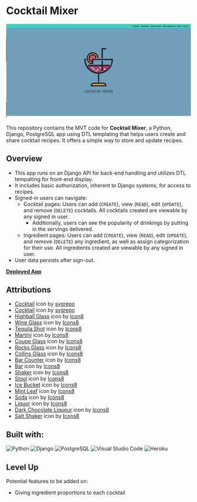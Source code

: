 # Cocktail Mixer
![landing page](./api/static/images/hero.png)

This repository contains the MVT code for **Cocktail Mixer**, a Python, Django, PostgreSQL app using DTL templating that helps users create and share cocktail recipes. It offers a simple way to store and update recipes.

## Overview
* This app runs on an Django API for back-end handling and utilizes DTL tempalting for front-end display.
* It includes basic authorization, inherent to Django systems, for access to recipes.
* Signed-in users can navigate:
    * Cocktail pages: Users can add (`CREATE`), view (`READ`), edit (`UPDATE`), and remove (`DELETE`) cocktails. All cocktails created are viewable by any signed in user.
        * Additionally, users can see the popularity of drinkings by putting in the servings delivered.
    * Ingredient pages: Users can add (`CREATE`), view (`READ`), edit (`UPDATE`), and remove (`DELETE`) any ingredient, as well as assign categorization for their use. All ingredients created are viewable by any signed in user.
* User data persists after sign-out.


[**Deployed App**](https://cocktail-mixer-08642dd7b133.herokuapp.com/)

## Attributions
* [Cocktail](https://www.svgrepo.com/svg/143361/cocktail) icon by [svgrepo](https://www.svgrepo.com/)
* [Cocktail](https://www.svgrepo.com/svg/44422/cocktail) icon by [svgrepo](https://www.svgrepo.com/)
* [Highball Glass](https://icons8.com/icon/KK8OJVY8gEDd/highball-glass) icon by [Icon8](https://icons8.com)
* [Wine Glass](https://icons8.com/icon/NSc8eTiyKWyu/wine-glass) icon by [Icons8](https://icons8.com)
* [Tequila Shot](https://icons8.com/icon/7p3K15oFWkR2/tequila-shot) icon by [Icons8](https://icons8.com)
* [Martini](https://icons8.com/icon/BOz59XBor3NB/martini) icon by [Icons8](https://icons8.com)
* [Coupe Glass](https://icons8.com/icon/EvmXFDjXdF7Q/coupe-glass) icon by [Icons8](https://icons8.com)
* [Rocks Glass](https://icons8.com/icon/DkcNmVUcFfyi/rocks-glass) icon by [Icons8](https://icons8.com)
* [Collins Glass](https://icons8.com/icon/irHs4xLjSENV/collins-glass) icon by [Icons8](https://icons8.com)
* [Bar Counter](https://icons8.com/icon/A2GwDc2cLdPD/bar-counter) icon by [Icons8](https://icons8.com)
* [Bar](https://icons8.com/icon/EEfdXKCYidPb/bar) icon by [Icons8](https://icons8.com)
* [Shaker](https://icons8.com/icon/svGuyocRyHrw/shaker) icon by [Icons8](https://icons8.com)
* [Stool](https://icons8.com/icon/vlUgUrgwnEEE/stool) icon by [Icons8](https://icons8.com)
* [Ice Bucket](https://icons8.com/icon/RPBMHDHME3ya/ice-bucket) icon by [Icons8](https://icons8.com)
* [Mint Leaf](https://icons8.com/icon/ZmEO0iBdihG3/mint-leaf) icon by [Icons8](https://icons8.com)
* [Soda](https://icons8.com/icon/wbzdK50I2qX8/soda) icon by [Icons8](https://icons8.com)
* [Liquor](https://icons8.com/icon/G8jEs3RQJIp4/liquor) icon by [Icons8](https://icons8.com)
* [Dark Chocolate Liqueur](https://icons8.com/icon/OLHvxjbmGE8e/dark-chocolate-liqueur) icon by [Icons8](https://icons8.com)
* [Salt Shaker](https://icons8.com/icon/p2LqeSyKyGtK/salt-shaker) icon by [Icons8](https://icons8.com)

## Built with:

![Python](https://img.shields.io/badge/python-%23FFFFFF?style=for-the-badge&logo=Python&logoColor=%23FFFFFF&labelColor=%233776AB&color=%233776AB)
![Django](https://img.shields.io/badge/django-%23103e2e?style=for-the-badge&logo=Django&logoColor=%23ffffff&labelColor=%23103e2e&color=%23103e2e)
![PostgreSQL](https://img.shields.io/badge/postgresql-%234169E1?style=for-the-badge&logo=PostgreSQL&logoColor=%23ffffff&labelColor=%234169E1&color=%234169E1)
![Visual Studio Code](https://img.shields.io/badge/Visual%20Studio%20Code-0078d7.svg?style=for-the-badge&logo=visual-studio-code&logoColor=white)
![Heroku](https://img.shields.io/badge/heroku-%23430098?style=for-the-badge)

## Level Up
Potential features to be added on:
* Giving ingredient proportions to each cocktail
